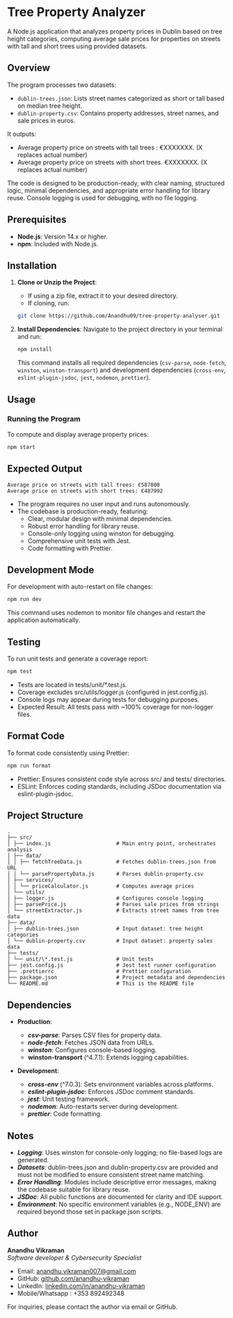 # Tree Property Analyzer

A Node.js application that analyzes property prices in Dublin based on tree height categories, computing average sale prices for properties on streets with tall and short trees using provided datasets.

## Overview

The program processes two datasets:

- `dublin-trees.json`: Lists street names categorized as short or tall based on median tree height.
- `dublin-property.csv`: Contains property addresses, street names, and sale prices in euros.

It outputs:

- Average property price on streets with tall trees : €XXXXXXX. (X replaces actual number)
- Average property price on streets with short trees. €XXXXXXX. (X replaces actual number)

The code is designed to be production-ready, with clear naming, structured logic, minimal dependencies, and appropriate error handling for library reuse. Console logging is used for debugging, with no file logging.

## Prerequisites

- **Node.js**: Version 14.x or higher.
- **npm**: Included with Node.js.

## Installation

1.  **Clone or Unzip the Project**:

    - If using a zip file, extract it to your desired directory.
    - If cloning, run:

    ```bash
    git clone https://github.com/Anandhu09/tree-property-analyser.git
    ```

2.  **Install Dependencies**: Navigate to the project directory in your terminal and run:

    ```bash
    npm install
    ```

    This command installs all required dependencies (`csv-parse`, `node-fetch`, `winston`, `winston-transport`) and development dependencies (`cross-env`, `eslint-plugin-jsdoc`, `jest`, `nodemon`, `prettier`).

## Usage

### Running the Program

To compute and display average property prices:

```bash
npm start
```

## Expected Output

```
Average price on streets with tall trees: €587800
Average price on streets with short trees: €487992
```

  - The program requires no user input and runs autonomously.
  - The codebase is production-ready, featuring:
    - Clear, modular design with minimal dependencies.
    - Robust error handling for library reuse.
    - Console-only logging using winston for debugging.
    - Comprehensive unit tests with Jest.
    - Code formatting with Prettier.

## Development Mode

For development with auto-restart on file changes:

```Bash
npm run dev
```

This command uses nodemon to monitor file changes and restart the application automatically.

## Testing

To run unit tests and generate a coverage report:

```Bash
npm test
```

- Tests are located in tests/unit/\*.test.js.
- Coverage excludes src/utils/logger.js (configured in jest.config.js).
- Console logs may appear during tests for debugging purposes.
- Expected Result: All tests pass with ~100% coverage for non-logger files.

## Format Code

To format code consistently using Prettier:

```Bash
npm run format
```

- Prettier: Ensures consistent code style across src/ and tests/ directories.
- ESLint: Enforces coding standards, including JSDoc documentation via eslint-plugin-jsdoc.

## Project Structure

```
.
├── src/
│ ├── index.js                     # Main entry point, orchestrates analysis
│ ├── data/
│ │ ├── fetchTreeData.js           # Fetches dublin-trees.json from URL
│ │ └── parsePropertyData.js       # Parses dublin-property.csv
│ ├── services/
│ │ └── priceCalculator.js         # Computes average prices
│ └── utils/
│ ├── logger.js                    # Configures console logging
│ ├── parsePrice.js                # Parses sale prices from strings
│ └── streetExtractor.js           # Extracts street names from tree data
├── data/
│ ├── dublin-trees.json            # Input dataset: tree height categories
│ └── dublin-property.csv          # Input dataset: property sales data
├── tests/
│ └── unit/\*.test.js              # Unit tests
├── jest.config.js                 # Jest test runner configuration
├── .prettierrc                    # Prettier configuration
├── package.json                   # Project metadata and dependencies
└── README.md                      # This is the README file
```

## Dependencies

- **Production**:

  - **_csv-parse_**: Parses CSV files for property data.
  - **_node-fetch_**: Fetches JSON data from URLs.
  - **_winston_**: Configures console-based logging.
  - **winston-transport** (^4.7.1): Extends logging capabilities.

- **Development**:

  - **_cross-env_** (^7.0.3): Sets environment variables across platforms.
  - **_eslint-plugin-jsdoc_**: Enforces JSDoc comment standards.
  - **_jest_**: Unit testing framework.
  - **_nodemon_**: Auto-restarts server during development.
  - **_prettier_**: Code formatting.

## Notes

- **_Logging_**: Uses winston for console-only logging; no file-based logs are generated.
- **_Datasets_**: dublin-trees.json and dublin-property.csv are provided and must not be modified to ensure consistent street name matching.
- **_Error Handling_**: Modules include descriptive error messages, making the codebase suitable for library reuse.
- **_JSDoc_**: All public functions are documented for clarity and IDE support.
- **_Environment_**: No specific environment variables (e.g., NODE_ENV) are required beyond those set in package.json scripts.

## Author

**Anandhu Vikraman**  
_Software developer & Cybersecurity Specialist_
- Email: anandhu.vikraman007@gmail.com
- GitHub: [github.com/anandhu-vikraman](https://github.com/Anandhu09)
- LinkedIn: [linkedin.com/in/anandhu-vikraman](https://www.linkedin.com/in/anandhu-v-96211a23b/)
- Mobile/Whatsapp : +353 892492348  

For inquiries, please contact the author via email or GitHub.
